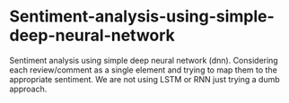 # Sentiment-analysis-using-simple-deep-neural-network
Sentiment analysis using simple deep neural network (dnn). Considering each review/comment as a single element and trying to map them to the appropriate sentiment. We are not using LSTM or RNN just trying a dumb approach.

